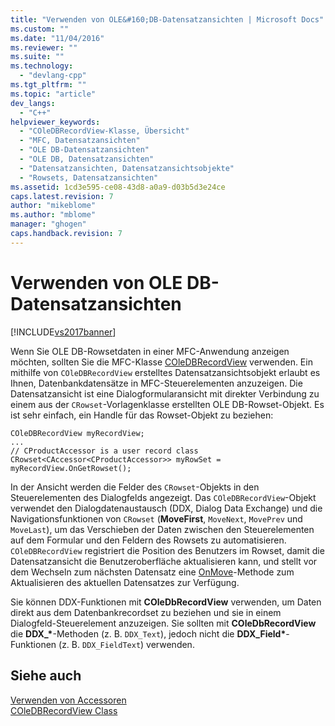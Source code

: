 ```yaml
---
title: "Verwenden von OLE&#160;DB-Datensatzansichten | Microsoft Docs"
ms.custom: ""
ms.date: "11/04/2016"
ms.reviewer: ""
ms.suite: ""
ms.technology: 
  - "devlang-cpp"
ms.tgt_pltfrm: ""
ms.topic: "article"
dev_langs: 
  - "C++"
helpviewer_keywords: 
  - "COleDBRecordView-Klasse, Übersicht"
  - "MFC, Datensatzansichten"
  - "OLE DB-Datensatzansichten"
  - "OLE DB, Datensatzansichten"
  - "Datensatzansichten, Datensatzansichtsobjekte"
  - "Rowsets, Datensatzansichten"
ms.assetid: 1cd3e595-ce08-43d8-a0a9-d03b5d3e24ce
caps.latest.revision: 7
author: "mikeblome"
ms.author: "mblome"
manager: "ghogen"
caps.handback.revision: 7
---
```

# Verwenden von OLE&#160;DB-Datensatzansichten
[!INCLUDE[vs2017banner](../../assembler/inline/includes/vs2017banner.md)]

Wenn Sie OLE DB\-Rowsetdaten in einer MFC\-Anwendung anzeigen möchten, sollten Sie die MFC\-Klasse [COleDBRecordView](../../mfc/reference/coledbrecordview-class.md) verwenden.  Ein mithilfe von `COleDBRecordView` erstelltes Datensatzansichtsobjekt erlaubt es Ihnen, Datenbankdatensätze in MFC\-Steuerelementen anzuzeigen.  Die Datensatzansicht ist eine Dialogformularansicht mit direkter Verbindung zu einem aus der `CRowset`\-Vorlagenklasse erstellten OLE DB\-Rowset\-Objekt.  Es ist sehr einfach, ein Handle für das Rowset\-Objekt zu beziehen:  
  
```  
COleDBRecordView myRecordView;  
...  
// CProductAccessor is a user record class  
CRowset<CAccessor<CProductAccessor>> myRowSet = myRecordView.OnGetRowset();  
```  
  
 In der Ansicht werden die Felder des `CRowset`\-Objekts in den Steuerelementen des Dialogfelds angezeigt.  Das `COleDBRecordView`\-Objekt verwendet den Dialogdatenaustausch \(DDX, Dialog Data Exchange\) und die Navigationsfunktionen von `CRowset` \(**MoveFirst**, `MoveNext`, `MovePrev` und `MoveLast`\), um das Verschieben der Daten zwischen den Steuerelementen auf dem Formular und den Feldern des Rowsets zu automatisieren.  `COleDBRecordView` registriert die Position des Benutzers im Rowset, damit die Datensatzansicht die Benutzeroberfläche aktualisieren kann, und stellt vor dem Wechseln zum nächsten Datensatz eine [OnMove](../Topic/COleDBRecordView::OnMove.md)\-Methode zum Aktualisieren des aktuellen Datensatzes zur Verfügung.  
  
 Sie können DDX\-Funktionen mit **COleDbRecordView** verwenden, um Daten direkt aus dem Datenbankrecordset zu beziehen und sie in einem Dialogfeld\-Steuerelement anzuzeigen.  Sie sollten mit **COleDbRecordView** die **DDX\_\***\-Methoden \(z. B. `DDX_Text`\), jedoch nicht die **DDX\_Field\***\-Funktionen \(z. B. `DDX_FieldText`\) verwenden.  
  
## Siehe auch  
 [Verwenden von Accessoren](../../data/oledb/using-accessors.md)   
 [COleDBRecordView Class](../../mfc/reference/coledbrecordview-class.md)